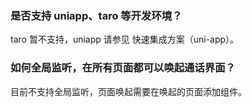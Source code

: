 ### 是否支持 uniapp、taro 等开发环境？
taro 暂不支持，uniapp 请参见 快速集成方案（uni-app）。

### 如何全局监听，在所有页面都可以唤起通话界面？
目前不支持全局监听，页面唤起需要在唤起的页面添加组件。